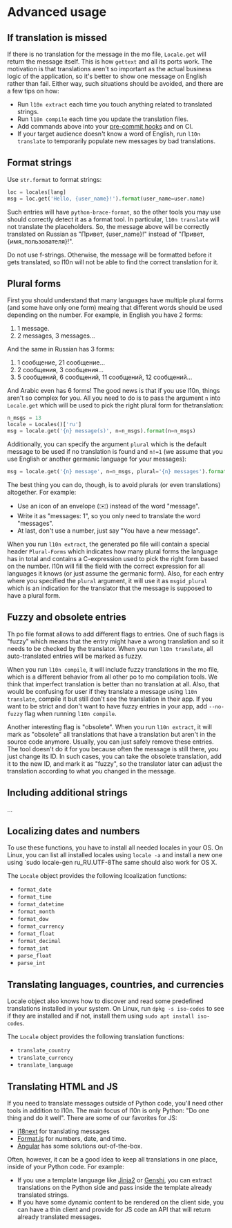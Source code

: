 # Advanced usage

## If translation is missed

If there is no translation for the message in the mo file, `Locale.get` will return the message itself. This is how `gettext` and all its ports work. The motivation is that translations aren't so important as the actual business logic of the application, so it's better to show one message on English rather than fail. Either way, such situations should be avoided, and there are a few tips on how:

+ Run `l10n extract` each time you touch anything related to translated strings.
+ Run `l10n compile` each time you update the translation files.
+ Add commands above into your [pre-commit hooks](https://pre-commit.com/) and on CI.
+ If your target audience doesn't know a word of English, run `l10n translate` to temporarily populate new messages by bad translations.

## Format strings

Use `str.format` to format strings:

```python
loc = locales[lang]
msg = loc.get('Hello, {user_name}!').format(user_name=user.name)
```

Such entries will have `python-brace-format`, so the other tools you may use should correctly detect it as a format tool. In particular, `l10n translate` will not translate the placeholders. So, the message above will be correctly translated on Russian as "Привет, {user_name}!" instead of "Привет, {имя_пользователя}!".

Do not use f-strings. Otherwise, the message will be formatted before it gets translated, so l10n will not be able to find the correct translation for it.

## Plural forms

First you should understand that many languages have multiple plural forms (and some have only one form) meaing that different words should be used depending on the number. For example, in English you have 2 forms:

1. 1 message.
2. 2 messages, 3 messages...

And the same in Russian has 3 forms:

1. 1 сообщение, 21 сообщение...
2. 2 сообщения, 3 сообщения...
3. 5 сообщений, 6 сообщений, 11 сообщений, 12 сообщений...

And Arabic even has 6 forms! The good news is that if you use l10n, things aren't so complex for you. All you need to do is to pass the argument `n` into `Locale.get` which will be used to pick the right plural form for thetranslation:

```python
n_msgs = 13
locale = Locales()['ru']
msg = locale.get('{n} message(s)', n=n_msgs).format(n=n_msgs)
```

Additionally, you can specify the argument `plural` which is the default message to be used if no translation is found and `n!=1` (we assume that you use English or another germanic language for your messages):

```python
msg = locale.get('{n} message', n=n_msgs, plural='{n} messages').format(n=n_msgs)
```

The best thing you can do, though, is to avoid plurals (or even translations) altogether. For example:

+ Use an icon of an envelope (✉️) instead of the word "message".
+ Write it as "messages: 1", so you only need to translate the word "messages".
+ At last, don't use a number, just say "You have a new message".

When you run `l10n extract`, the generated po file will contain a special header `Plural-Forms` which indicates how many plural forms the language has in total and contains a C-expression used to pick the right form based on the number. l10n will fill the field with the correct expression for all languages it knows (or just assume the germanic form). Also, for each entry where you specified the `plural` argument, it will use it as `msgid_plural` which is an indication for the translator that the message is supposed to have a plural form.

## Fuzzy and obsolete entries

Th po file format allows to add different flags to entries. One of such flags is "fuzzy" which means that the entry might have a wrong translation and so it needs to be checked by the translator. When you run `l10n translate`, all auto-translated entries will be marked as fuzzy.

When you run `l10n compile`, it will include fuzzy translations in the mo file, which is a different behavior from all other po to mo compilation tools. We think that imperfect translation is better than no translation at all. Also, that would be confusing for user if they translate a message using `l10n translate`, compile it but still don't see the translation in their app. If you want to be strict and don't want to have fuzzy entries in your app, add `--no-fuzzy` flag when running `l10n compile`.

Another interesting flag is "obsolete". When you run `l10n extract`, it will mark as "obsolete" all translations that have a translation but aren't in the source code anymore. Usually, you can just safely remove these entries. The tool doesn't do it for you because often the message is still there, you just change its ID. In such cases, you can take the obsolete translation, add it to the new ID, and mark it as "fuzzy", so the translator later can adjust the translation according to what you changed in the message.

## Including additional strings

...

## Localizing dates and numbers

To use these functions, you have to install all needed locales in your OS. On Linux, you can list all installed locales using `locale -a` and install a new one using `sudo locale-gen ru_RU.UTF-8The same should also work for OS X.

The `Locale` object provides the following lcoalization functions:

+ `format_date`
+ `format_time`
+ `format_datetime`
+ `format_month`
+ `format_dow`
+ `format_currency`
+ `format_float`
+ `format_decimal`
+ `format_int`
+ `parse_float`
+ `parse_int`

## Translating languages, countries, and currencies

Locale object also knows how to discover and read some predefined translations installed in your system. On Linux, run `dpkg -s iso-codes` to see if they are installed and if not, install them using `sudo apt install iso-codes`.

The `Locale` object provides the following translation functions:

+ `translate_country`
+ `translate_currency`
+ `translate_language`

## Translating HTML and JS

If you need to translate messages outside of Python code, you'll need other tools in addition to l10n. The main focus of l10n is only Python: "Do one thing and do it well". There are some of our favorites for JS:

+ [i18next](https://github.com/i18next/i18next) for translating messages
+ [Format.js](https://formatjs.io/) for numbers, date, and time.
+ [Angular](https://angular.io/guide/i18n-overview) has some solutions out-of-the-box.

Often, however, it can be a good idea to keep all translations in one place, inside of your Python code. For example:

+ If you use a template language like [Jinja2](https://palletsprojects.com/p/jinja/) or [Genshi](https://genshi.edgewall.org/), you can extract translations on the Python side and pass inside the template already translated strings.
+ If you have some dynamic content to be rendered on the client side, you can have a thin client and provide for JS code an API that will return already translated messages.
